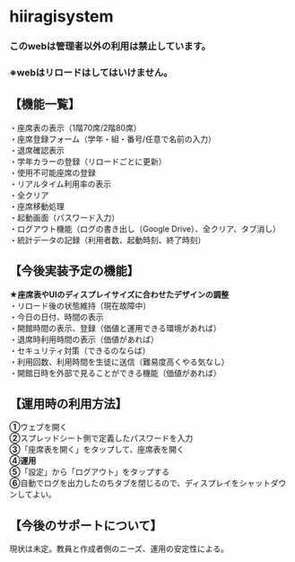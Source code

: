 # hiiragisystem

### このwebは管理者以外の利用は禁止しています。
### ※webはリロードはしてはいけません。

## 【機能一覧】
・座席表の表示（1階70席/2階80席）\
・座席登録フォーム（学年・組・番号/任意で名前の入力）\
・退席確認表示\
・学年カラーの登録（リロードごとに更新）\
・使用不可能座席の登録\
・リアルタイム利用率の表示\
・全クリア\
・座席移動処理\
・起動画面（パスワード入力）\
・ログアウト機能（ログの書き出し（Google Drive）、全クリア、タブ消し）\
・統計データの記録（利用者数、起動時刻、終了時刻）

## 【今後実装予定の機能】
**★座席表やUIのディスプレイサイズに合わせたデザインの調整**\
・リロード後の状態維持（現在故障中）\
・今日の日付、時間の表示\
・開館時間の表示、登録（価値と運用できる環境があれば）\
・退席時利用時間の表示（価値があれば）\
・セキュリティ対策（できるのならば）\
・利用回数、利用時間を生徒に送信（難易度高くやる気なし）\
・開館日時を外部で見ることができる機能（価値があれば）

## 【運用時の利用方法】
**➀**ウェブを開く\
**➁**スプレッドシート側で定義したパスワードを入力\
**➂**「座席表を開く」をタップして、座席表を開く\
**➃運用**\
**➄**「設定」から「ログアウト」をタップする\
**➅**自動でログを出力したのちタブを閉じるので、ディスプレイをシャットダウンしてよい。

## 【今後のサポートについて】
現状は未定。教員と作成者側のニーズ、運用の安定性による。
